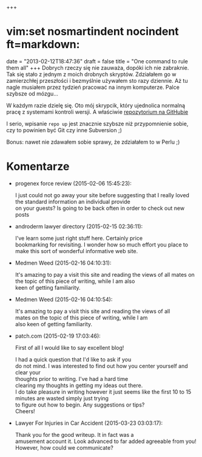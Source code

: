 +++
# vim:set nosmartindent nocindent ft=markdown:
date = "2013-02-12T18:47:36"
draft = false
title = "One command to rule them all"
+++
Dobrych rzeczy się nie zauważa, dopóki ich nie zabraknie. Tak się stało z
jednym z moich drobnych skryptów. Zdziałałem go w zamierzchłej przeszłości i
bezmyślnie używałem sto razy dziennie. Aż tu nagle musiałem przez tydzień
pracować na innym komputerze. Palce szybsze od mózgu...

W każdym razie dzielę się. Oto mój skrypcik, który ujednolica normalną pracę z
systemami kontroli wersji. A właściwie [repozytorium na
GitHubie](https://github.com/lrem/repo)

I serio, wpisanie `repo up` jest znacznie szybsze niż przypomnienie sobie, czy
to powinien być Git czy inne Subversion ;)

Bonus: nawet nie zdawałem sobie sprawy, że zdziałałem to w Perlu ;)

# Komentarze

* progenex force review (2015-02-06 15:45:23): <p>I just could not go away your
  site before suggesting that I really loved the standard information an
  individual provide <br /> on your guests? Is going to be back often in order
  to check out new posts</p>
* androderm lawyer directory (2015-02-15 02:36:11): <p>I've learn some just
  right stuff here. Certainly price <br /> bookmarking for revisiting. I wonder
  how so much effort you place to <br /> make this sort of wonderful informative
  web site.</p>
* Medmen Weed (2015-02-16 04:10:31): <p>It's amazing to pay a visit this site
  and reading the views of all mates on the topic of this piece of writing,
  while I am also <br /> keen of getting familiarity.</p>
* Medmen Weed (2015-02-16 04:10:54): <p>It's amazing to pay a visit this site
  and reading the views of all <br /> mates on the topic of this piece of
  writing, while I am <br /> also keen of getting familiarity.</p>
* patch.com (2015-02-19 17:03:46): <p>First of all I would like to say excellent
  blog!</p>  <p>I had a quick question that I'd like to ask if you <br /> do not
  mind. I was interested to find out how you center yourself and clear your <br
  /> thoughts prior to writing. I've had a hard time <br /> clearing my thoughts
  in getting my ideas out there.<br /> I do take pleasure in writing however it
  just seems like the first 10 to 15 minutes are wasted simply just trying <br
  /> to figure out how to begin. Any suggestions or tips?<br /> Cheers!</p>
* Lawyer For Injuries in Car Accident (2015-03-23 03:03:17): <p>Thank you for
  the good writeup. It in fact was a <br /> amusement account it. Look advanced
  to far added agreeable from you!<br /> However, how could we communicate?</p>
